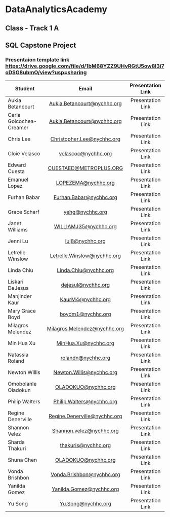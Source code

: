 
# DataAnalyticsAcademy
## Class - Track 1 A
## SQL Capstone Project

### Presentaion template link <https://drive.google.com/file/d/1bM68YZZ9UHvRGtU5ow8I3i7oDSG8ubmO/view?usp=sharing>


| Student      	 	    | Email          		     | Presentation Link        		 |
| --------------------------|:------------------------------:| :-----------------------------------------:
| Aukia	Betancourt          | Aukia.Betancourt@nychhc.org    | Presentation Link        		 |
| Carla	Goicochea-Creamer   | Aukia.Betancourt@nychhc.org    | Presentation Link        		 |
| Chris	Lee	            | Christopher.Lee@nychhc.org     | Presentation Link        		 |
| Cloie	Velasco	            | velascoc@nychhc.org            | Presentation Link        		 |
| Edward Cuesta	            | CUESTAED@METROPLUS.ORG         | Presentation Link        		 |
| Emanuel Lopez             | LOPEZEMA@nychhc.org            | Presentation Link        		 |
| Furhan  Babar             | Furhan.Babar@nychhc.org        | Presentation Link        		 |
| Grace	Scharf	            | yehg@nychhc.org                | Presentation Link        		 |
| Janet	Williams            | WILLIAMJ35@nychhc.org	     | Presentation Link        		 |
| Jenni	Lu	            | luj8@nychhc.org                | Presentation Link        		 |
| Letrelle Winslow          | Letrelle.Winslow@nychhc.org    | Presentation Link        		 |
| Linda	Chiu                | Linda.Chiu@nychhc.org          | Presentation Link        		 |
| Liskari DeJesus           | dejesul@nychhc.org             | Presentation Link        		 |
| Manjinder Kaur            | KaurM4@nychhc.org  	     | Presentation Link        		 |
| Mary Grace Boyd           | boydm1@nychhc.org              | Presentation Link        		 |
| Milagros Melendez         | Milagros.Melendez@nychhc.org   | Presentation Link        		 |
| Min Hua Xu                | MinHua.Xu@nychhc.org           | Presentation Link        		 |
| Natassia Roland           | rolandn@nychhc.org             | Presentation Link        		 |
| Newton Willis             | Newton.Willis@nychhc.org 	     | Presentation Link        		 |
| Omobolanle Oladokun       | OLADOKUO@nychhc.org            | Presentation Link        		 |
| Philip Walters            | Philip.Walters@nychhc.org      | Presentation Link        		 |
| Regine Denerville         | Regine.Denerville@nychhc.org   | Presentation Link        		 |
| Shannon Velez             | Shannon.velez@nychhc.org       | Presentation Link        		 |
| Sharda Thakuri            | thakuris@nychhc.org 	     | Presentation Link        		 |
| Shuna	Chen	            | OLADOKUO@nychhc.org            | Presentation Link        		 |
| Vonda	Brishbon	    | Vonda.Brishbon@nychhc.org      | Presentation Link        		 |
| Yanilda Gomez 	    | Yanilda.Gomez@nychhc.org       | Presentation Link        		 |
| Yu Song        	    | Yu.Song@nychhc.org             | Presentation Link        		 |



